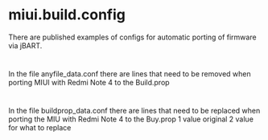 # miui.build.config
There are published examples of configs for automatic porting of firmware via jBART.
#
#
In the file anyfile_data.conf there are lines that need to be removed when porting MIUI with Redmi Note 4 to the Build.prop
#
In the file buildprop_data.conf there are lines that need to be replaced when porting the MIU with Redmi Note 4 to the Buy.prop
1 value original
2 value for what to replace
#
